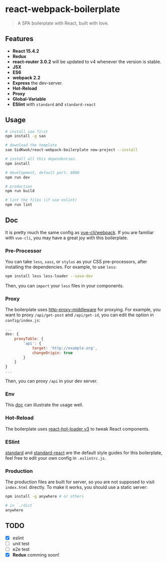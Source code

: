 # react-webpack-boilerplate

> A SPA boilerplate with React, built with love.

## Features
 - **React 15.4.2**
 - **Redux**
 - **react-router 3.0.2** will be updated to v4 whenever the version is stable.
 - **JSX**
 - **ES6**
 - **webpack 2.2**
 - **Express** the dev-server.
 - **Hot-Reload**
 - **Proxy**
 - **Global-Variable**
 - **ESlint** with `standard` and `standard-react`

## Usage

```bash
# install sao first
npm install -g sao

# download the template
sao SidKwok/react-webpack-boilerplate new-project --install

# install all this dependencies.
npm install

# development, default port: 8080
npm run dev

# production
npm run build

# lint the files (if use eslint)
npm run lint
```

## Doc
It is pretty much the same config as [vue-cli/webpack](https://github.com/vuejs-templates/webpack/tree/master/docs). If you are familiar with `vue-cli`, you may have a great joy with this boilerplate.

### Pre-Processor
You can take `less`, `sass`, or `stylus` as your CSS pre-processors, after installing the dependencies. For example, to use `less`:
```bash
npm install less less-loader --save-dev
```
Then, you can `import` your `less` files in your components.

### Proxy
The boilerplate uses [http-proxy-middleware](https://github.com/chimurai/http-proxy-middleware)  for proxying.
For example, you want to proxy `/api/get-post` and `/api/get-id`, you can edit the option in `config/index.js`:
```javascript
...
dev: {
    proxyTable: {
        'api': {
            target: 'http://example.org',
            changeOrigin: true
        }
    }
}
...
```
Then, you can proxy `/api` in your dev server.

### Env
This [doc](https://github.com/vuejs-templates/webpack/blob/master/docs/env.md) can illustrate the usage well.

### Hot-Reload
The boilerplate uses [react-hot-loader v3](https://github.com/gaearon/react-hot-loader/tree/next) to tweak React components.

### ESlint
[standard](https://github.com/feross/standard) and [standard-react](https://github.com/feross/standard-react) are the default style guides for this boilerplate, feel free to edit your own config in `.eslintrc.js`.

### Production
The production files are built for server, so you are not supposed to visit `index.html` directly. To make it works, you should use a static server:
```bash
npm install -g anywhere # or others

# in `./dist`
anywhere
```

## TODO
* [x] eslint
* [ ] unit test
* [ ] e2e test
* [x] **Redux** comming soon!
